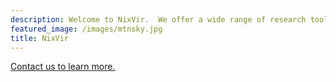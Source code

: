 ```yaml
---
description: Welcome to NixVir.  We offer a wide range of research tools and data analysis services to provide your organization with actionable insights.  Our specialty is outdoor recreation, but we work across a wide range of industries.  Our approach is pragmatic, cost effective, and emphasizes efficiency and parsimony over flash.  We'll work with you from start to finish to help you reach your research goals within your budget.  
featured_image: /images/mtnsky.jpg
title: NixVir 
---
```

<a href="http://confident-jang-4183f9.netlify.com/contact/">Contact us to learn more.</a>
